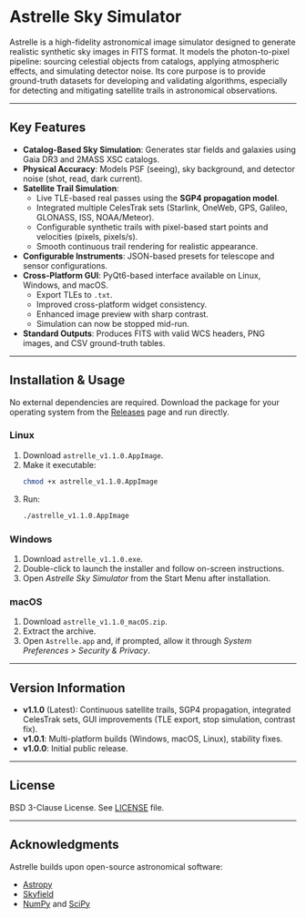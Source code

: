 # Astrelle Sky Simulator

Astrelle is a high-fidelity astronomical image simulator designed to generate realistic synthetic sky images in FITS format. It models the photon-to-pixel pipeline: sourcing celestial objects from catalogs, applying atmospheric effects, and simulating detector noise. Its core purpose is to provide ground-truth datasets for developing and validating algorithms, especially for detecting and mitigating satellite trails in astronomical observations.

---

## Key Features
- **Catalog-Based Sky Simulation**: Generates star fields and galaxies using Gaia DR3 and 2MASS XSC catalogs.  
- **Physical Accuracy**: Models PSF (seeing), sky background, and detector noise (shot, read, dark current).  
- **Satellite Trail Simulation**:  
  - Live TLE-based real passes using the **SGP4 propagation model**.  
  - Integrated multiple CelesTrak sets (Starlink, OneWeb, GPS, Galileo, GLONASS, ISS, NOAA/Meteor).  
  - Configurable synthetic trails with pixel-based start points and velocities (pixels, pixels/s).  
  - Smooth continuous trail rendering for realistic appearance.  
- **Configurable Instruments**: JSON-based presets for telescope and sensor configurations.  
- **Cross-Platform GUI**: PyQt6-based interface available on Linux, Windows, and macOS.  
  - Export TLEs to `.txt`.  
  - Improved cross-platform widget consistency.  
  - Enhanced image preview with sharp contrast.  
  - Simulation can now be stopped mid-run.  
- **Standard Outputs**: Produces FITS with valid WCS headers, PNG images, and CSV ground-truth tables.  

---

## Installation & Usage

No external dependencies are required. Download the package for your operating system from the [Releases](https://github.com/IonizedSrujan/Astrelle/releases) page and run directly.

### Linux
1. Download `astrelle_v1.1.0.AppImage`.  
2. Make it executable:  
   ```bash
   chmod +x astrelle_v1.1.0.AppImage
   ```
3. Run:  
   ```bash
   ./astrelle_v1.1.0.AppImage
   ```

### Windows
1. Download `astrelle_v1.1.0.exe`.  
2. Double-click to launch the installer and follow on-screen instructions.  
3. Open *Astrelle Sky Simulator* from the Start Menu after installation.  

### macOS
1. Download `astrelle_v1.1.0_macOS.zip`.  
2. Extract the archive.  
3. Open `Astrelle.app` and, if prompted, allow it through *System Preferences > Security & Privacy*.  

---

## Version Information
- **v1.1.0** (Latest): Continuous satellite trails, SGP4 propagation, integrated CelesTrak sets, GUI improvements (TLE export, stop simulation, contrast fix).
- **v1.0.1**: Multi-platform builds (Windows, macOS, Linux), stability fixes.  
- **v1.0.0**: Initial public release.  

---

## License
BSD 3-Clause License. See [LICENSE](LICENSE) file.

---

## Acknowledgments
Astrelle builds upon open-source astronomical software:
- [Astropy](https://www.astropy.org/)  
- [Skyfield](https://rhodesmill.org/skyfield/)  
- [NumPy](https://numpy.org/) and [SciPy](https://scipy.org/)  
